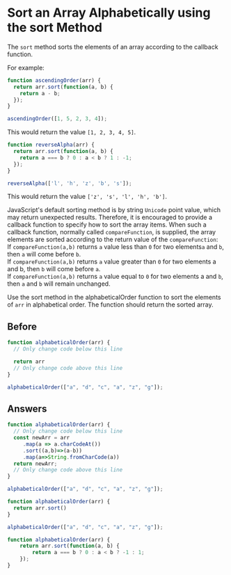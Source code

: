 # Sort an Array Alphabetically using the sort Method
The `sort` method sorts the elements of an array according to the callback function.

For example:
```javascript
function ascendingOrder(arr) {
  return arr.sort(function(a, b) {
    return a - b;
  });
}

ascendingOrder([1, 5, 2, 3, 4]);
```
This would return the value `[1, 2, 3, 4, 5]`.
```javascript
function reverseAlpha(arr) {
  return arr.sort(function(a, b) {
    return a === b ? 0 : a < b ? 1 : -1;
  });
}

reverseAlpha(['l', 'h', 'z', 'b', 's']);
```
This would return the value `['z', 's', 'l', 'h', 'b']`.

JavaScript's default sorting method is by string `Unicode` point value, which may return unexpected results. 
Therefore, it is encouraged to provide a callback function to specify how to sort the array items. 
When such a callback function, normally called `compareFunction`, is supplied, the array elements are sorted according to the return value of the `compareFunction`:</br> 
If `compareFunction(a,b)` returns `a` value less than `0` for two elements`a` and `b`, then `a` will come before `b`. </br>
If `compareFunction(a,b)` returns `a` value greater than `0` for two elements a and b, then `b` will come before `a`. </br>
If `compareFunction(a,b)` returns `a` value equal to `0` for two elements a and `b`, then `a` and `b` will remain unchanged.</br>

Use the sort method in the alphabeticalOrder function to sort the elements of `arr` in alphabetical order. 
The function should return the sorted array.

## Before
```javascript
function alphabeticalOrder(arr) {
  // Only change code below this line

  return arr
  // Only change code above this line
}

alphabeticalOrder(["a", "d", "c", "a", "z", "g"]);
```
## Answers
```javascript
function alphabeticalOrder(arr) {
  // Only change code below this line
  const newArr = arr
     .map(a => a.charCodeAt())
     .sort((a,b)=>(a-b))
     .map(a=>String.fromCharCode(a))
  return newArr;
  // Only change code above this line
}

alphabeticalOrder(["a", "d", "c", "a", "z", "g"]);
```
```javascript
function alphabeticalOrder(arr) {
  return arr.sort()
}

alphabeticalOrder(["a", "d", "c", "a", "z", "g"]);
```
```javascript
function alphabeticalOrder(arr) {
    return arr.sort(function(a, b) {
        return a === b ? 0 : a < b ? -1 : 1;
    });
}

```

